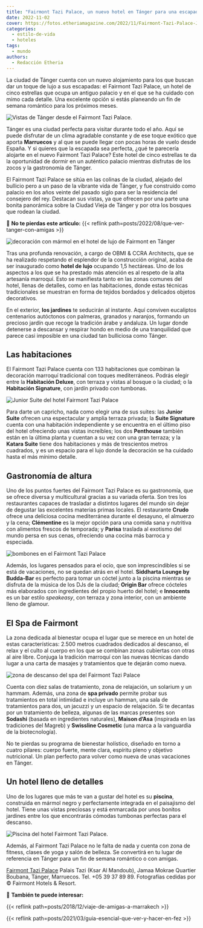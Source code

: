 ```yaml
---
title: "Fairmont Tazi Palace, un nuevo hotel en Tánger para una escapada de lujo"
date: 2022-11-02
cover: https://fotos.etheriamagazine.com/2022/11/Fairmont-Tazi-Palace-Junior-Suite-Terraza.jpg
categories: 
  - estilo-de-vida
  - hoteles
tags: 
  - mundo
authors: 
  - Redacción Etheria
---
```


La ciudad de Tánger cuenta con un nuevo alojamiento para los que buscan dar un toque de 
lujo a sus escapadas: el Fairmont Tazi Palace, un hotel de cinco estrellas que ocupa un 
antiguo palacio y en el que se ha cuidado con mimo cada detalle. Una excelente opción si 
estás planeando un fin de semana romántico para los próximos meses. 

![Vistas de Tánger desde el Fairmont Tazi Palace.](https://fotos.etheriamagazine.com/2022/11/Fairmont-Tazi-Palace-Junior-Suite-Terraza.jpg "Terraza con vistas en una de las habitaciones del Fairmont Tazi Palace.")

Tánger es una ciudad perfecta para visitar durante todo el año. Aquí se puede disfrutar 
de un clima agradable constante y de ese toque exótico que aporta **Marruecos** y al que 
se puede llegar con pocas horas de vuelo desde España. Y si quieres que la escapada sea 
perfecta, ¿qué te parecería alojarte en el nuevo Fairmont Tazi Palace? Este hotel de 
cinco estrellas te da la oportunidad de dormir en un auténtico palacio mientras 
disfrutas de los zocos y la gastronomía de Tánger. 

El Fairmont Tazi Palace se sitúa en las colinas de la ciudad, alejado del bullicio pero 
a un paso de la vibrante vida de Tánger, y fue construido como palacio en los años 
veinte del pasado siglo para ser la residencia del consejero del rey. Destacan sus 
vistas, ya que ofrecen por una parte una bonita panorámica sobre la Ciudad Vieja de 
Tánger y por otra los bosques que rodean la ciudad. 

📌 **No te pierdas este artículo:** {{< reflink 
path=posts/2022/08/que-ver-tanger-con-amigas >}} 

![decoración con mármol en el hotel de lujo de Fairmont en Tánger](https://fotos.etheriamagazine.com/2022/11/fairmont-tazi-palace-pasillo.jpg "Uno de los pasillos del Fairmont Tazi Palace.")

Tras una profunda renovación, a cargo de OBMI & CCRA Architects, que se ha realizado 
respetando el esplendor de la construcción original, acaba de ser inaugurado como 
**hotel de lujo** ocupando 1,5 hectáreas. Uno de los aspectos a los que se ha prestado 
más atención es al respeto de la alta artesanía marroquí. Esto se manifiesta tanto en 
las zonas comunes del hotel, llenas de detalles, como en las habitaciones, donde estas 
técnicas tradicionales se muestran en forma de tejidos bordados y delicados objetos 
decorativos. 

En el exterior, **los jardines** te seducirán al instante. Aquí conviven eucaliptos 
centenarios autóctonos con palmeras, granados y naranjos, formando un precioso jardín 
que recoge la tradición árabe y andaluza. Un lugar donde detenerse a descansar y 
respirar hondo en medio de una tranquilidad que parece casi imposible en una ciudad tan 
bulliciosa como Tánger. 

## Las habitaciones

El Fairmont Tazi Palace cuenta con 133 habitaciones que combinan la decoración marroquí 
tradicional con toques mediterráneos. Podrás elegir entre la **Habitación Deluxe**, con 
terraza y vistas al bosque o la ciudad; o la **Habitación Signature**, con jardín 
privado con tumbonas. 

![Junior Suite del hotel Fairmont Tazi Palace](https://fotos.etheriamagazine.com/2022/11/Fairmont-Tazi-palace-Junior-Suite.jpg "Junior Suite.")

Para darte un capricho, nada como elegir una de sus suites: las **Junior Suite** ofrecen 
una espectacular y amplia terraza privada; la **Suite Signature** cuenta con una 
habitación independiente y se encuentra en el último piso del hotel ofreciendo unas 
vistas increíbles; los dos **Penthouse** también están en la última planta y cuentan a 
su vez con una gran terraza; y la **Katara Suite** tiene dos habitaciones y más de 
trescientos metros cuadrados, y es un espacio para el lujo donde la decoración se ha 
cuidado hasta el más mínimo detalle. 

## Gastronomía de altura

Uno de los puntos fuertes del Fairmont Tazi Palace es su gastronomía, que se ofrece 
diversa y multicultural gracias a su variada oferta. Son tres los restaurantes capaces 
de trasladar a distintos lugares del mundo sin dejar de degustar las excelentes materias 
primas locales. El restaurante **Crudo** ofrece una deliciosa cocina mediterránea 
durante el desayuno, el almuerzo y la cena; **Clémentine** es la mejor opción para una 
comida sana y nutritiva con alimentos frescos de temporada; y **Parisa** traslada al 
exotismo del mundo persa en sus cenas, ofreciendo una cocina más barroca y especiada. 

![bombones en el Fairmont Tazi Palace](https://fotos.etheriamagazine.com/2022/11/Fairmont-Tazi-palace-bombones.jpg "Detalle de presentación de los platos en el Fairmont Tazi Palace.")

Además, los lugares pensados para el ocio, que son imprescindibles si se está de 
vacaciones, no se quedan atrás en el hotel. **Siddharta Lounge by Budda-Bar** es 
perfecto para tomar un cóctel junto a la piscina mientras se disfruta de la música de 
los DJs de la ciudad; **Origin Bar** ofrece cócteles más elaborados con ingredientes del 
propio huerto del hotel; e **Innocents** es un bar estilo _speakeasy_, con terraza y 
zona interior, con un ambiente lleno de glamour. 

## El Spa de Fairmont

La zona dedicada al bienestar ocupa el lugar que se merece en un hotel de estas 
características: 2.500 metros cuadrados dedicados al descanso, el relax y el culto al 
cuerpo en los que se combinan zonas cubiertas con otras al aire libre. Conjuga la 
tradición marroquí con las nuevas técnicas dando lugar a una carta de masajes y 
tratamientos que te dejarán como nueva. 

![zona de descanso del spa del Fairmont Tazi Palace](https://fotos.etheriamagazine.com/2022/11/Fairmont-Tazi-Palace-spa.jpg "Sala de relajación del Spa Fairmont.")

Cuenta con diez salas de tratamiento, zona de relajación, un solarium y un hammam. 
Además, una zona de **spa privado** permite probar sus tratamientos en total intimidad e 
incluye un hamman, una sala de tratamientos para dos, un jacuzzi y un espacio de 
relajación. Si te decantas por un tratamiento de belleza, algunas de las marcas 
presentes son **Sodashi** (basada en ingredientes naturales), **Maison d’Asa** 
(inspirada en las tradiciones del Magreb) y **Swissline Cosmetic** (una marca a la 
vanguardia de la biotecnología). 

No te pierdas su programa de bienestar holístico, diseñado en torno a cuatro pilares: 
cuerpo fuerte, mente clara, espíritu pleno y objetivo nutricional. Un plan perfecto para 
volver como nueva de unas vacaciones en Tánger. 

## Un hotel lleno de detalles

Uno de los lugares que más te van a gustar del hotel es su **piscina**, construida en 
mármol negro y perfectamente integrada en el paisajismo del hotel. Tiene unas vistas 
preciosas y está enmarcada por unos bonitos jardines entre los que encontrarás cómodas 
tumbonas perfectas para el descanso. 

![Piscina del hotel Fairmont Tazi Palace.](https://fotos.etheriamagazine.com/2022/11/Fairmont-Tazi-piscina.jpg "Piscina del hotel Fairmont Tazi Palace.")

Además, al Fairmont Tazi Palace no le falta de nada y cuenta con zona de fitness, clases 
de yoga y salón de belleza. Se convertirá en tu lugar de referencia en Tánger para un 
fin de semana romántico o con amigas. 

[Fairmont Tazi Palace](https://www.fairmont.mx/tangier/) Palais Tazi (Ksar Al Mandoub), 
Jamaa Mokrae Quartier Boubana, Tánger, Marruecos. Tel. +05 39 37 89 89. Fotografías 
cedidas por © Fairmont Hotels & Resort. 

📌 **También te puede interesar:** 

{{< reflink path=posts/2018/12/viaje-de-amigas-a-marrakech >}} 

{{< reflink path=posts/2021/03/guia-esencial-que-ver-y-hacer-en-fez >}}
